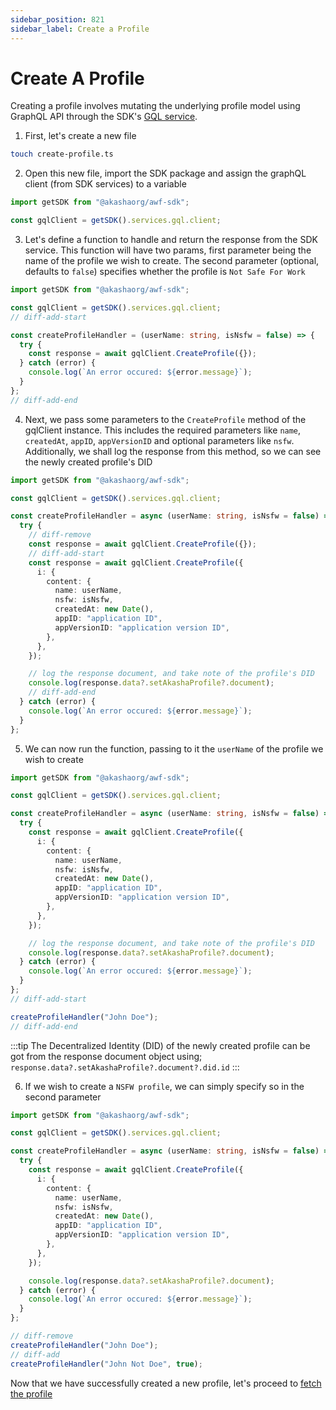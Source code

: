```yaml
---
sidebar_position: 821
sidebar_label: Create a Profile
---
```


# Create A Profile

Creating a profile involves mutating the underlying <span className="highlight-1">profile model</span> using GraphQL API through the SDK's [GQL service](../../../data-fetching-and-mutations/sdk/services/Services.md#graphql).

1. First, let's create a new file

```bash
touch create-profile.ts
```

2. Open this new file, import the SDK package and assign the graphQL client (from SDK services) to a variable

```ts title="create-profile.ts"
import getSDK from "@akashaorg/awf-sdk";

const gqlClient = getSDK().services.gql.client;
```

3. Let's define a function to handle and return the response from the SDK service. This function will have two params, first parameter being the name of the profile we wish to create. The second parameter (optional, defaults to `false`) specifies whether the profile is `Not Safe For Work`

```ts title="create-profile.ts"
import getSDK from "@akashaorg/awf-sdk";

const gqlClient = getSDK().services.gql.client;
// diff-add-start

const createProfileHandler = (userName: string, isNsfw = false) => {
  try {
    const response = await gqlClient.CreateProfile({});
  } catch (error) {
    console.log(`An error occured: ${error.message}`);
  }
};
// diff-add-end
```

4. Next, we pass some parameters to the `CreateProfile` method of the gqlClient instance. This includes the required parameters like `name`, `createdAt`, `appID`, `appVersionID` and optional parameters like `nsfw`. Additionally, we shall log the response from this method, so we can see the newly created profile's DID

```ts title="create-profile.ts"
import getSDK from "@akashaorg/awf-sdk";

const gqlClient = getSDK().services.gql.client;

const createProfileHandler = async (userName: string, isNsfw = false) => {
  try {
    // diff-remove
    const response = await gqlClient.CreateProfile({});
    // diff-add-start
    const response = await gqlClient.CreateProfile({
      i: {
        content: {
          name: userName,
          nsfw: isNsfw,
          createdAt: new Date(),
          appID: "application ID",
          appVersionID: "application version ID",
        },
      },
    });

    // log the response document, and take note of the profile's DID
    console.log(response.data?.setAkashaProfile?.document);
    // diff-add-end
  } catch (error) {
    console.log(`An error occured: ${error.message}`);
  }
};
```

5. We can now run the function, passing to it the `userName` of the profile we wish to create

```ts title="create-profile.ts"
import getSDK from "@akashaorg/awf-sdk";

const gqlClient = getSDK().services.gql.client;

const createProfileHandler = async (userName: string, isNsfw = false) => {
  try {
    const response = await gqlClient.CreateProfile({
      i: {
        content: {
          name: userName,
          nsfw: isNsfw,
          createdAt: new Date(),
          appID: "application ID",
          appVersionID: "application version ID",
        },
      },
    });

    // log the response document, and take note of the profile's DID
    console.log(response.data?.setAkashaProfile?.document);
  } catch (error) {
    console.log(`An error occured: ${error.message}`);
  }
};
// diff-add-start

createProfileHandler("John Doe");
// diff-add-end
```

:::tip
The Decentralized Identity (DID) of the newly created profile can be got from the response document object using;
`response.data?.setAkashaProfile?.document?.did.id`
:::

6. If we wish to create a `NSFW profile`, we can simply specify so in the second parameter

```ts title="create-profile.ts"
import getSDK from "@akashaorg/awf-sdk";

const gqlClient = getSDK().services.gql.client;

const createProfileHandler = async (userName: string, isNsfw = false) => {
  try {
    const response = await gqlClient.CreateProfile({
      i: {
        content: {
          name: userName,
          nsfw: isNsfw,
          createdAt: new Date(),
          appID: "application ID",
          appVersionID: "application version ID",
        },
      },
    });

    console.log(response.data?.setAkashaProfile?.document);
  } catch (error) {
    console.log(`An error occured: ${error.message}`);
  }
};

// diff-remove
createProfileHandler("John Doe");
// diff-add
createProfileHandler("John Not Doe", true);
```

Now that we have successfully created a new profile, let's proceed to [fetch the profile](./fetch-a-profile.md)
